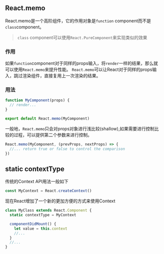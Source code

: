 ## React.memo
React.memo是一个高阶组件，它的作用对象是`function` component而不是`class`component。
> `class` component可以使用`React.PureComponent`来实现类似的效果

### 作用
如果`function`component对于同样的props输入，将`render`一样的结果，那么就可以使用`React.memo`来提升性能。
`React.memo`可以让React对于同样的props输入，跳过渲染组件，直接复用上一次渲染的结果。

### 用法
```js
function MyComponent(props) {
  // render...
}

export default React.memo(MyComponent)
```
一般地，`React.memo`只会对props对象进行浅比较(shallow),如果需要进行控制比较的过程，可以提供第二个参数来进行控制。
```js
React.memo(MyComponent, (prevProps, nextProps) => {
  //... return true or false to control the comparison
})
```

## static contextType
传统的Context API用法一般如下
```js
const MyContext = React.createContext()
```
现在React增加了一个新的更加方便的方式来使用Context
```js
class MyClass extends React.Component {
  static contextType = MyContext

  componentDidMount() {
    let value = this.context
    //...
  }
  //...
}
```
